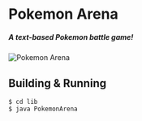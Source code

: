 Pokemon Arena
=============

##### A text-based Pokemon battle game!

![Pokemon Arena](http://25.media.tumblr.com/tumblr_m9a6eqNYze1qfqgb9o1_500.gif)

Building & Running
------------------

```shell
$ cd lib
$ java PokemonArena
```
